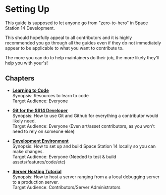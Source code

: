 # Setting Up

This guide is supposed to let anyone go from "zero-to-hero" in Space Station 14 Development.

This should hopefully appeal to all contributors and it is highly recommended you go through all the guides even if they do not immediately appear to be applicable to what you want to contribute to.

The more you can do to help maintainers do their job, the more likely they'll help you with your's!

## Chapters

- [**Learning to Code**](./learning-to-code.md)  
    Synopsis: Resources to learn to code  
    Target Audience: Everyone

- [**Git for the SS14 Developer**](./git-for-the-ss14-developer.md)  
    Synopsis: How to use Git and Github for everything a contributor would likely need.  
    Target Audience: Everyone (Even art/asset contributors, as you won't need to rely on someone else)

- [**Development Environment**](./git-for-the-ss14-developer.md)  
    Synopsis: How to set up and build Space Station 14 locally so you can make changes.  
    Target Audience: Everyone (Needed to test & build assets/features/code/etc)

- [**Server Hosting Tutorial**](./git-for-the-ss14-developer.md)  
    Synopsis: How to host a server ranging from a a local debugging server to a production server.  
    Target Audience: Contributors/Server Administrators